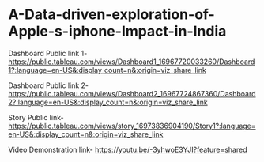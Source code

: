 # A-Data-driven-exploration-of-Apple-s-iphone-Impact-in-India

Dashboard Public link 1- https://public.tableau.com/views/Dashboard1_16967720033260/Dashboard1?:language=en-US&:display_count=n&:origin=viz_share_link

Dashboard Public link 2- https://public.tableau.com/views/Dashboard2_16967724867360/Dashboard2?:language=en-US&:display_count=n&:origin=viz_share_link

Story Public link- https://public.tableau.com/views/story_16973836904190/Story1?:language=en-US&:display_count=n&:origin=viz_share_link

Video Demonstration link- https://youtu.be/-3yhwoE3YJI?feature=shared
